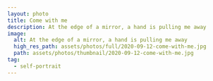 ```yaml
---
layout: photo
title: Come with me
description: At the edge of a mirror, a hand is pulling me away
image:
  alt: At the edge of a mirror, a hand is pulling me away
  high_res_path: assets/photos/full/2020-09-12-come-with-me.jpg
  path: assets/photos/thumbnail/2020-09-12-come-with-me.jpg
tag:
  - self-portrait
---
```


